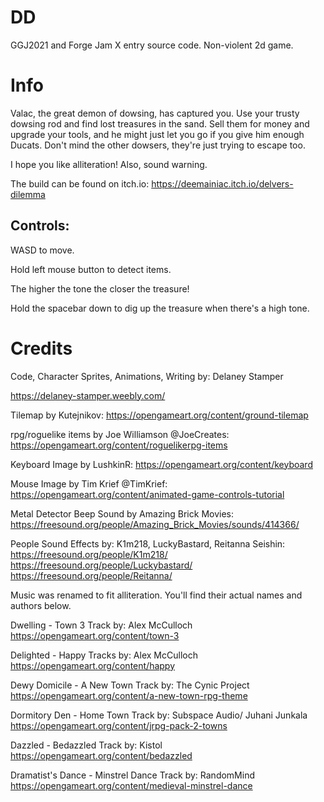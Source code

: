 # DD
 GGJ2021 and Forge Jam X entry source code. Non-violent 2d game.

# Info

Valac, the great demon of dowsing, has captured you. Use your trusty dowsing rod and find lost treasures in the sand. Sell them for money and upgrade your tools, and he might just let you go if you give him enough Ducats. Don't mind the other dowsers, they're just trying to escape too.

I hope you like alliteration! Also, sound warning.

The build can be found on itch.io: https://deemainiac.itch.io/delvers-dilemma

## Controls:

WASD to move.

Hold left mouse button to detect items.

The higher the tone the closer the treasure!

Hold the spacebar down to dig up the treasure when there's a high tone.


# Credits
Code, Character Sprites, Animations, Writing by: Delaney Stamper

https://delaney-stamper.weebly.com/

Tilemap by Kutejnikov: https://opengameart.org/content/ground-tilemap

rpg/roguelike items by Joe Williamson @JoeCreates: https://opengameart.org/content/roguelikerpg-items

Keyboard Image by LushkinR: https://opengameart.org/content/keyboard

Mouse Image by Tim Krief @TimKrief: https://opengameart.org/content/animated-game-controls-tutorial

Metal Detector Beep Sound by Amazing Brick Movies: https://freesound.org/people/Amazing_Brick_Movies/sounds/414366/

People Sound Effects by: K1m218, LuckyBastard, Reitanna Seishin:
https://freesound.org/people/K1m218/   https://freesound.org/people/Luckybastard/   https://freesound.org/people/Reitanna/


Music was renamed to fit alliteration. You'll find their actual names and authors below.

Dwelling - Town 3
Track by: Alex McCulloch
https://opengameart.org/content/town-3

Delighted - Happy
Tracks by: Alex McCulloch
https://opengameart.org/content/happy

Dewy Domicile - A New Town
Track by: The Cynic Project
https://opengameart.org/content/a-new-town-rpg-theme

Dormitory Den - Home Town
Track by: Subspace Audio/ Juhani Junkala
https://opengameart.org/content/jrpg-pack-2-towns

Dazzled - Bedazzled
Track by: Kistol
https://opengameart.org/content/bedazzled

Dramatist's Dance - Minstrel Dance
Track by: RandomMind
https://opengameart.org/content/medieval-minstrel-dance
